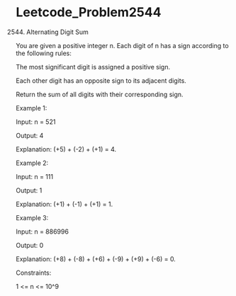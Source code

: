 # Leetcode_Problem2544


2544. Alternating Digit Sum


You are given a positive integer n. Each digit of n has a sign according to the following rules:


The most significant digit is assigned a positive sign.



Each other digit has an opposite sign to its adjacent digits.




Return the sum of all digits with their corresponding sign.

 


Example 1:



Input: n = 521




Output: 4




Explanation: (+5) + (-2) + (+1) = 4.




Example 2:





Input: n = 111





Output: 1






Explanation: (+1) + (-1) + (+1) = 1.





Example 3:




Input: n = 886996




Output: 0





Explanation: (+8) + (-8) + (+6) + (-9) + (+9) + (-6) = 0.
 


Constraints:


1 <= n <= 10^9








